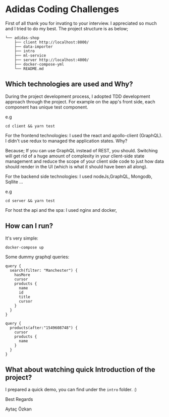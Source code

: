# Adidas Coding Challenges

First of all thank you for invating to your interview. I appreciated so much and I tried to do my best. The project structure is as below;

```console
└── adidas-shop
    ├── client http://localhost:8000/
    ├── data-importer
    ├── intro
    ├── ml-service
    ├── server http://localhost:4000/
    ├── docker-compose-yml
    └── README.md
```

## Which technologies are used and Why?

During the project development process, I adopted TDD development approach through the project. For example on the app's front side, each component has unique test component.

e.g
```console
cd client && yarn test 
```
For the frontend technologies: I used the react and apollo-client (GraphQL). I didn't use redux to managed the application states. Why? 

Because;
    If you can use GraphQL instead of REST, you should. Switching will get rid of a huge amount of complexity in your client-side state management and reduce the scope of your client side code to just how data should render in the UI (which is what it should have been all along).

For the backend side technologies: I used nodeJs,GraphQL, Mongodb, Sqllite ...

e.g
```console
cd server && yarn test 
```

For host the api and the spa: I used nginx and docker,  

## How can I run? 

It's very simple:

```console
docker-compose up
```

Some dummy graphql queries:
```
query {
  search(filter: "Manchester") {
    hasMore
    cursor
    products {
      name
      id
      title
      cursor
    }
  }
}
```

```
query {
  products(after:"1549608748") {
    cursor
    products {
      name
    }
  }
}
```


## What about watching quick Introduction of the project?

I prepared a quick demo, you can find under the `intro` folder. :) 





Best Regards

Aytaç Özkan
